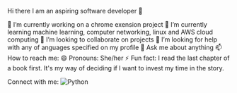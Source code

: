  Hi there I am an aspiring software developer 👋


 🔭 I’m currently working on a chrome exension project
 🌱 I’m currently learning machine learning, computer networking, linux and AWS cloud computing 
 👯 I’m looking to collaborate on projects
 🤔 I’m looking for help with any of anguages specified on my profile
 💬 Ask me about anything
📫 How to reach me: 
😄 Pronouns: She/her
⚡ Fun fact: I read the last chapter of a book first. It's my way of deciding if I want to invest my time in the story.

Connect with me: 
![Python](https://www.google.com/search?q=python&tbm=isch&chips=q:python,g_1:logo:YU3tINV28Cw%3D&bih=605&biw=1350&hl=en&sa=X&ved=2ahUKEwiszZLb_4GEAxU6U6QEHQLZB20Q4lYoAXoECAEQNg#imgrc=sJfZ5uC9VoHeTM)

